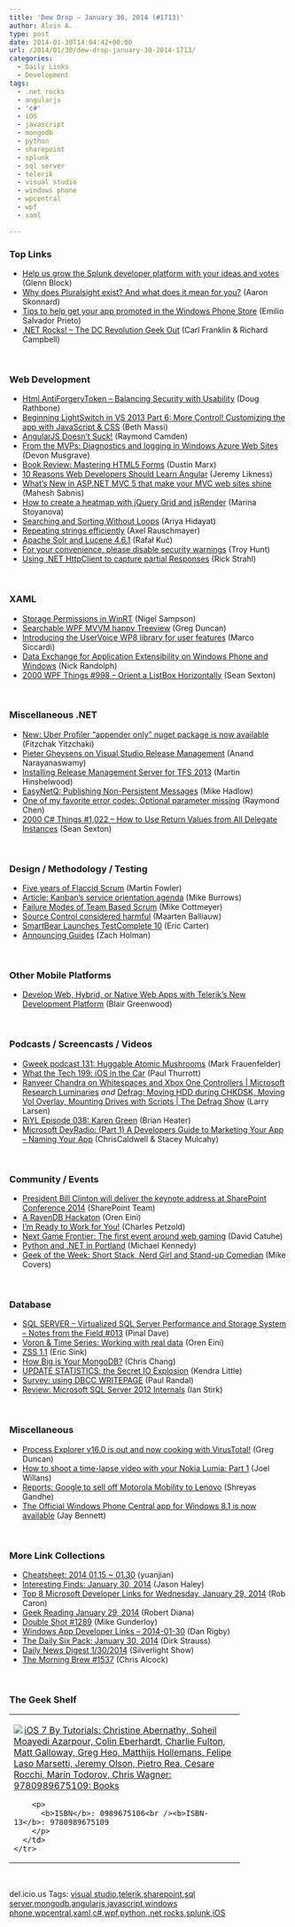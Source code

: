 ```yaml
---
title: 'Dew Drop – January 30, 2014 (#1713)'
author: Alvin A.
type: post
date: 2014-01-30T14:04:42+00:00
url: /2014/01/30/dew-drop-january-30-2014-1713/
categories:
  - Daily Links
  - Development
tags:
  - .net rocks
  - angularjs
  - 'c#'
  - iOS
  - javascript
  - mongodb
  - python
  - sharepoint
  - splunk
  - sql server
  - telerik
  - visual studio
  - windows phone
  - wpcentral
  - wpf
  - xaml

---
```

### <a name="top"></a>Top Links

  * <a href="http://blogs.splunk.com/2014/01/28/help-us-grow-the-splunk-developer-platform-with-your-ideas-and-votes/" target="_blank">Help us grow the Splunk developer platform with your ideas and votes</a> (Glenn Block)
  * <a href="http://blog.pluralsight.com/why-does-pluralsight-exist" target="_blank">Why does Pluralsight exist? And what does it mean for you?</a> (Aaron Skonnard)
  * <a href="https://blogs.windows.com/windows_phone/b/wpdev/archive/2014/01/29/tips-to-help-get-your-app-promoted-in-the-windows-phone-store.aspx" target="_blank">Tips to help get your app promoted in the Windows Phone Store</a> (Emilio Salvador Prieto)
  * <a href="http://www.dotnetrocks.com/default.aspx?ShowNum=946" target="_blank">.NET Rocks! &#8211; The DC Revolution Geek Out</a> (Carl Franklin & Richard Campbell)

&nbsp;

### <a name="web"></a>Web Development

  * <a href="http://feedproxy.google.com/~r/DiaryOfANinja/~3/Oo1gB2U3lV8/htmlantiforgerytoken-ndash-balancing-security-with-usability" target="_blank">Html.AntiForgeryToken – Balancing Security with Usability</a> (Doug Rathbone)
  * <a href="http://blogs.msdn.com/b/bethmassi/archive/2014/01/29/beginning-lightswitch-in-vs-2013-part-6-more-control-customizing-the-app-with-javascript-amp-css.aspx" target="_blank">Beginning LightSwitch in VS 2013 Part 6: More Control! Customizing the app with JavaScript & CSS</a> (Beth Massi)
  * <a href="http://java.dzone.com/articles/angularjs-doesnt-suck" target="_blank">AngularJS Doesn&#8217;t Suck!</a> (Raymond Camden)
  * <a href="http://blogs.msdn.com/b/microsoft_press/archive/2014/01/29/from-the-mvps-diagnostics-and-logging-in-windows-azure-web-sites.aspx" target="_blank">From the MVPs: Diagnostics and logging in Windows Azure Web Sites</a> (Devon Musgrave)
  * <a href="http://java.dzone.com/articles/book-review-mastering-html5" target="_blank">Book Review: Mastering HTML5 Forms</a> (Dustin Marx)
  * <a href="http://www.codeproject.com/Articles/718046/10-Reasons-Web-Developers-Should-Learn-Angular" target="_blank">10 Reasons Web Developers Should Learn Angular</a> (Jeremy Likness)
  * <a href="http://feedproxy.google.com/~r/netCurryRecentArticles/~3/Ja4bOXZU0io/ShowArticle.aspx" target="_blank">What’s New in ASP.NET MVC 5 that make your MVC web sites shine</a> (Mahesh Sabnis)
  * <a href="http://www.infragistics.com/community/blogs/marina_stoyanova/archive/2014/01/30/how-to-create-a-heat-map-with-jquery-grid-and-jsrender.aspx" target="_blank">How to create a heatmap with jQuery Grid and jsRender</a> (Marina Stoyanova)
  * <a href="http://ariya.ofilabs.com/2014/01/searching-and-sorting-without-loops.html" target="_blank">Searching and Sorting Without Loops</a> (Ariya Hidayat)
  * <a href="http://feedproxy.google.com/~r/2ality/~3/OOKBM2E2ujs/efficient-string-repeat.html" target="_blank">Repeating strings efficiently</a> (Axel Rauschmayer)
  * <a href="http://feeds.dzone.com/~r/zones/architects/~3/G6Kplq5-vSE/apache-solr-and-lucene-461" target="_blank">Apache Solr and Lucene 4.6.1</a> (Rafał Kuć)
  * <a href="http://feedproxy.google.com/~r/TroyHunt/~3/Oq0B8DArt3U/for-your-convenience-please-disable.html" target="_blank">For your convenience, please disable security warnings</a> (Troy Hunt)
  * <a href="http://feedproxy.google.com/~r/RickStrahl/~3/XL0DajJ5DIc/Using-NET-HttpClient-to-capture-partial-Responses" target="_blank">Using .NET HttpClient to capture partial Responses</a> (Rick Strahl)

&nbsp;

### <a name="silverlight"></a>XAML

  * <a href="http://compiledexperience.com/blog/posts/storage-permissions" target="_blank">Storage Permissions in WinRT</a> (Nigel Sampson)
  * <a href="http://coolthingoftheday.blogspot.com/2014/01/searchable-wpf-mvvm-happy-treeview.html" target="_blank">Searchable WPF MVVM happy Treeview</a> (Greg Duncan)
  * <a href="http://msicc.net/?p=3969" target="_blank">Introducing the UserVoice WP8 library for user features</a> (Marco Siccardi)
  * <a href="http://feedproxy.google.com/~r/NicksNetTravels/~3/q3qNma0W4Fk/post.aspx" target="_blank">Data Exchange for Application Extensibility on Windows Phone and Windows</a> (Nick Randolph)
  * <a href="http://wpf.2000things.com/2014/01/30/998-orient-a-listbox-horizontally/" target="_blank">2000 WPF Things #998 – Orient a ListBox Horizontally</a> (Sean Sexton)

&nbsp;

### <a name="dotnet"></a>Miscellaneous .NET

  * <a href="http://feedproxy.google.com/~r/HibernatingRhinos/~3/vyoO7piM0o8/new-uber-profiler-appender-only-nuget-package-is-now-available" target="_blank">New: Uber Profiler “appender only” nuget package is now available</a> (Fitzchak Yitzchaki)
  * <a href="http://www.infoq.com/news/2014/01/pieter-gheysens-vsrm?utm_campaign=infoq_content&utm_source=infoq&utm_medium=feed&utm_term=global" target="_blank">Pieter Gheysens on Visual Studio Release Management</a> (Anand Narayanaswamy)
  * <a href="http://nakedalm.com/installing-release-management-server-tfs-2013/" target="_blank">Installing Release Management Server for TFS 2013</a> (Martin Hinshelwood)
  * <a href="http://feedproxy.google.com/~r/CodeRant/~3/q3cL9tWC3DE/easynetq-publishing-non-persistent.html" target="_blank">EasyNetQ: Publishing Non-Persistent Messages</a> (Mike Hadlow)
  * <a href="http://blogs.msdn.com/b/oldnewthing/archive/2014/01/29/10495149.aspx" target="_blank">One of my favorite error codes: Optional parameter missing</a> (Raymond Chen)
  * <a href="http://csharp.2000things.com/2014/01/30/1022-how-to-use-return-values-from-all-delegate-instances/" target="_blank">2000 C# Things #1,022 – How to Use Return Values from All Delegate Instances</a> (Sean Sexton)

&nbsp;

### <a name="design"></a>Design / Methodology / Testing

  * <a href="http://martinfowler.com/snips/201401291515.html" target="_blank">Five years of Flaccid Scrum</a> (Martin Fowler)
  * <a href="http://www.infoq.com/articles/kanban-agenda-part2-service-orientation?utm_campaign=infoq_content&utm_source=infoq&utm_medium=feed&utm_term=global" target="_blank">Article: Kanban’s service orientation agenda</a> (Mike Burrows)
  * <a href="http://feedproxy.google.com/~r/LeadingAgile/~3/-b2-D2z38R8/" target="_blank">Failure Modes of Team Based Scrum</a> (Mike Cottmeyer)
  * <a href="http://blog.maartenballiauw.be/post/2014/01/30/Source-Control-considered-harmful.aspx" target="_blank">Source Control considered harmful</a> (Maarten Balliauw)
  * <a href="http://feedproxy.google.com/~r/ProgrammableWeb/~3/I6gP2kbjU5M/" target="_blank">SmartBear Launches TestComplete 10</a> (Eric Carter)
  * <a href="https://github.com/blog/1769-announcing-guides" target="_blank">Announcing Guides</a> (Zach Holman)

&nbsp;

### <a name="mobile"></a>Other Mobile Platforms

  * <a href="http://devproconnections.com/web-development/develop-web-hybrid-or-native-web-apps-telerik" target="_blank">Develop Web, Hybrid, or Native Web Apps with Telerik&#8217;s New Development Platform</a> (Blair Greenwood)

&nbsp;

### <a name="podcasts"></a>Podcasts / Screencasts / Videos

  * <a href="http://gweek.libsyn.com/gweek-podcast-131-huggable-atomic-mushrooms" target="_blank">Gweek podcast 131: Huggable Atomic Mushrooms</a> (Mark Frauenfelder)
  * <a href="http://winsupersite.com/podcasts/what-tech-199-ios-car" target="_blank">What the Tech 199: iOS in the Car</a> (Paul Thurrott)
  * <a href="http://channel9.msdn.com/Series/Microsoft-Research-Luminaries/Ranveer-Chandra-on-Whitespaces-and-Xbox-One-Controllers" target="_blank">Ranveer Chandra on Whitespaces and Xbox One Controllers | Microsoft Research Luminaries</a> _and_ <a href="http://channel9.msdn.com/Shows/The-Defrag-Show/Defrag-Moving-HDD-during-CHKDSK-Moving-Vol-Overlay-Mounting-Drives-with-Scripts" target="_blank">Defrag: Moving HDD during CHKDSK, Moving Vol Overlay, Mounting Drives with Scripts | The Defrag Show</a> (Larry Larsen)
  * <a href="http://riyl.podbean.com/2014/01/29/episode-038-karen-green/" target="_blank">RiYL Episode 038: Karen Green</a> (Brian Heater)
  * <a href="http://channel9.msdn.com/Blogs/DevRadio/Microsoft-DevRadio-Part-1-A-Developers-Guide-to-Marketing-Your-App-Naming-Your-App" target="_blank">Microsoft DevRadio: (Part 1) A Developers Guide to Marketing Your App &#8211; Naming Your App</a> (ChrisCaldwell & Stacey Mulcahy)

&nbsp;

### <a name="events"></a>Community / Events

  * <a href="http://blogs.office.com/2014/01/29/president-bill-clinton-will-deliver-the-keynote-address-at-sharepoint-conference-2014/" target="_blank">President Bill Clinton will deliver the keynote address at SharePoint Conference 2014</a> (SharePoint Team)
  * <a href="http://feedproxy.google.com/~r/AyendeRahien/~3/8NxrczZJzeY/a-ravendb-hackaton" target="_blank">A RavenDB Hackaton</a> (Oren Eini)
  * <a href="http://www.charlespetzold.com/blog/2014/01/Im-Ready-to-Work-for-You.html" target="_blank">I&#8217;m Ready to Work for You!</a> (Charles Petzold)
  * <a href="http://blogs.msdn.com/b/eternalcoding/archive/2014/01/29/next-game-frontier-the-first-event-around-web-gaming.aspx" target="_blank">Next Game Frontier: The first event around web gaming</a> (David Catuhe)
  * <a href="http://blog.michaelckennedy.net/2014/01/29/python-and-net-in-portland/" target="_blank">Python and .NET in Portland</a> (Michael Kennedy)
  * <a href="http://www.geekadelphia.com/2014/01/29/geek-of-the-week-short-stack-nerd-girl-and-stand-up-comedian/" target="_blank">Geek of the Week: Short Stack, Nerd Girl and Stand-up Comedian</a> (Mike Covers)

&nbsp;

### <a name="sql"></a>Database

  * <a href="http://blog.sqlauthority.com/2014/01/30/sql-server-virtualized-sql-server-performance-and-storage-system-notes-from-the-field-013/" target="_blank">SQL SERVER – Virtualized SQL Server Performance and Storage System – Notes from the Field #013</a> (Pinal Dave)
  * <a href="http://feedproxy.google.com/~r/AyendeRahien/~3/ZrdFZpESleY/voron-time-series-working-with-real-data" target="_blank">Voron & Time Series: Working with real data</a> (Oren Eini)
  * <a href="http://www.ericsink.com/entries/zss11.html" target="_blank">ZSS 1.1</a> (Eric Sink)
  * <a href="http://java.dzone.com/articles/how-big-your-mongodb" target="_blank">How Big is Your MongoDB?</a> (Chris Chang)
  * <a href="http://feedproxy.google.com/~r/BrentOzar-SqlServerDba/~3/Cwz1W0hDZco/" target="_blank">UPDATE STATISTICS: the Secret IO Explosion</a> (Kendra Little)
  * <a href="http://feedproxy.google.com/~r/PaulSRandal/~3/l80T9kQ8exc/" target="_blank">Survey: using DBCC WRITEPAGE</a> (Paul Randal)
  * <a href="http://www.i-programmer.info/bookreviews/21-database/6890-microsoft-sql-server-2012-internals.html" target="_blank">Review: Microsoft SQL Server 2012 Internals</a> (Ian Stirk)

&nbsp;

### <a name="misc"></a>Miscellaneous

  * <a href="http://coolthingoftheday.blogspot.com/2014/01/process-explorer-v160-is-out-and-now.html" target="_blank">Process Explorer v16.0 is out and now cooking with VirusTotal!</a> (Greg Duncan)
  * <a href="http://feedproxy.google.com/~r/NokiaConversations-Posts/~3/KiTGOIUBzAA/" target="_blank">How to shoot a time-lapse video with your Nokia Lumia: Part 1</a> (Joel Willans)
  * <a href="http://feedproxy.google.com/~r/neowin-main/~3/c1CijkxcFnc/story01.htm" target="_blank">Reports: Google to sell off Motorola Mobility to Lenovo</a> (Shreyas Gandhe)
  * <a href="http://feedproxy.google.com/~r/wmexperts/~3/4ORKmMOa5gE/story01.htm" target="_blank">The Official Windows Phone Central app for Windows 8.1 is now available</a> (Jay Bennett)

&nbsp;

### <a name="links"></a>More Link Collections

  * <a href="http://weblogs.asp.net/yuanjian/archive/2014/01/30/cheatsheet-2014-01-15-01-30.aspx" target="_blank">Cheatsheet: 2014 01.15 ~ 01.30</a> (yuanjian)
  * <a href="http://jasonhaley.com/blog/post/2014/01/30/Interesting-Finds-January-30-2014.aspx" target="_blank">Interesting Finds: January 30, 2014</a> (Jason Haley)
  * <a href="http://blogs.msdn.com/b/robcaron/archive/2014/01/29/top-8-microsoft-developer-links-for-wednesday-january-29-2014.aspx" target="_blank">Top 8 Microsoft Developer Links for Wednesday, January 29, 2014</a> (Rob Caron)
  * <a href="http://feeds.regulargeek.com/~r/RegularGeek/~3/d4oT88UvrW8/" target="_blank">Geek Reading January 29, 2014</a> (Robert Diana)
  * <a href="http://afreshcup.com/home/2014/1/30/double-shot-1289.html" target="_blank">Double Shot #1289</a> (Mike Gunderloy)
  * <a href="http://feedproxy.google.com/~r/DanRigby/~3/6oNE54NJ2AU/" target="_blank">Windows App Developer Links &#8211; 2014-01-30</a> (Dan Rigby)
  * <a href="http://feeds.feedblitz.com/~/55416483/0/dirkstrauss~The-Daily-Six-Pack-January" target="_blank">The Daily Six Pack: January 30, 2014</a> (Dirk Strauss)
  * <a href="http://feedproxy.google.com/~r/silverlightshow/~3/KPcx7P-wUV0/Daily-News-Digest-1-30-2014.aspx" target="_blank">Daily News Digest 1/30/2014</a> (Silverlight Show)
  * <a href="http://feedproxy.google.com/~r/ReflectivePerspective/~3/g65nftd4rwA/" target="_blank">The Morning Brew #1537</a> (Chris Alcock)

&nbsp;

### <a name="shelf"></a>The Geek Shelf

<div id="scid:7dc1bd33-94bd-46fd-a20b-0131235bcd47:d56d36ff-2ff7-4a1a-be4e-8858bc7d997f" class="wlWriterEditableSmartContent" style="float: none; padding-bottom: 0px; padding-top: 0px; padding-left: 0px; margin: 0px; display: inline; padding-right: 0px">
  <table cellspacing="0" cellpadding="2" width="400" border="0" unselectable="on">
    <tr>
      <td valign="top" width="400">
        <p>
          <a title="iOS 7 By Tutorials: Christine Abernathy, Soheil Moayedi Azarpour, Colin Eberhardt, Charlie Fulton, Matt Galloway, Greg Heo, Matthijs Hollemans, Felipe Laso Marsetti, Jeremy Olson, Pietro Rea, Cesare Rocchi, Marin Todorov, Chris Wagner: 9780989675109: Books" href="http://www.amazon.com/exec/obidos/ASIN/0989675106/alvinashcraft-20"><img data-recalc-dims="1" decoding="async" src="https://i0.wp.com/images.amazon.com/images/P/0989675106.01.MZZZZZZZ.jpg?w=660" border="0" align="left" style="float:left" />iOS 7 By Tutorials: Christine Abernathy, Soheil Moayedi Azarpour, Colin Eberhardt, Charlie Fulton, Matt Galloway, Greg Heo, Matthijs Hollemans, Felipe Laso Marsetti, Jeremy Olson, Pietro Rea, Cesare Rocchi, Marin Todorov, Chris Wagner: 9780989675109: Books</a>
        </p>
        
        <p>
          <b>ISBN</b>: 0989675106<br /><b>ISBN-13</b>: 9780989675109
        </p>
      </td>
    </tr>
  </table>
</div>

&nbsp;

<div id="scid:0767317B-992E-4b12-91E0-4F059A8CECA8:6b4046d6-62d3-4d2c-919e-2a5f73c86a96" class="wlWriterEditableSmartContent" style="float: none; padding-bottom: 0px; padding-top: 0px; padding-left: 0px; margin: 0px; display: inline; padding-right: 0px">
  del.icio.us Tags: <a href="http://del.icio.us/popular/visual+studio" rel="tag">visual studio</a>,<a href="http://del.icio.us/popular/telerik" rel="tag">telerik</a>,<a href="http://del.icio.us/popular/sharepoint" rel="tag">sharepoint</a>,<a href="http://del.icio.us/popular/sql+server" rel="tag">sql server</a>,<a href="http://del.icio.us/popular/mongodb" rel="tag">mongodb</a>,<a href="http://del.icio.us/popular/angularjs" rel="tag">angularjs</a>,<a href="http://del.icio.us/popular/javascript" rel="tag">javascript</a>,<a href="http://del.icio.us/popular/windows+phone" rel="tag">windows phone</a>,<a href="http://del.icio.us/popular/wpcentral" rel="tag">wpcentral</a>,<a href="http://del.icio.us/popular/xaml" rel="tag">xaml</a>,<a href="http://del.icio.us/popular/c%23" rel="tag">c#</a>,<a href="http://del.icio.us/popular/wpf" rel="tag">wpf</a>,<a href="http://del.icio.us/popular/python" rel="tag">python</a>,<a href="http://del.icio.us/popular/.net+rocks" rel="tag">.net rocks</a>,<a href="http://del.icio.us/popular/splunk" rel="tag">splunk</a>,<a href="http://del.icio.us/popular/iOS" rel="tag">iOS</a>
</div>